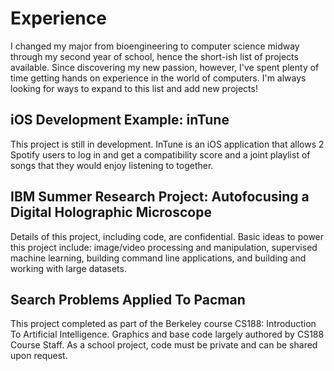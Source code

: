 # Experience

I changed my major from bioengineering to computer science midway through my second year of school, hence the short-ish list of projects available. Since discovering my new passion, however, I've spent plenty of time getting hands on experience in the world of computers. I'm always looking for ways to expand to this list and add new projects!

## iOS Development Example: inTune
This project is still in development. InTune is an iOS application that allows 2 Spotify users to log in and get a compatibility score and a joint playlist of songs that they would enjoy listening to together.

## IBM Summer Research Project: Autofocusing a Digital Holographic Microscope
Details of this project, including code, are confidential. Basic ideas to power this project include: image/video processing and manipulation, supervised machine learning, building command line applications, and building and working with large datasets.

## Search Problems Applied To Pacman
This project completed as part of the Berkeley course CS188: Introduction To Artificial Intelligence. Graphics and base code largely authored by CS188 Course Staff. As a school project, code must be private and can be shared upon request.
